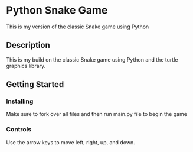 # Python Snake Game

This is my version of the classic Snake game using Python

## Description

This is my build on the classic Snake game using Python and the turtle graphics library. 

## Getting Started

### Installing

Make sure to fork over all files and then run main.py file to begin the game

### Controls 

Use the arrow keys to move left, right, up, and down. 
